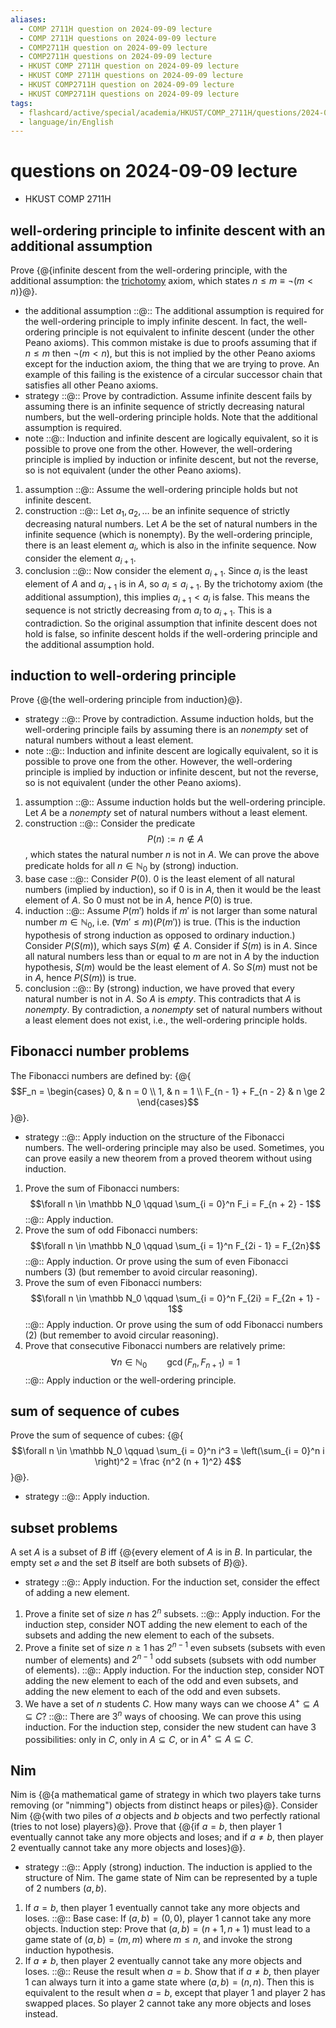 ```yaml
---
aliases:
  - COMP 2711H question on 2024-09-09 lecture
  - COMP 2711H questions on 2024-09-09 lecture
  - COMP2711H question on 2024-09-09 lecture
  - COMP2711H questions on 2024-09-09 lecture
  - HKUST COMP 2711H question on 2024-09-09 lecture
  - HKUST COMP 2711H questions on 2024-09-09 lecture
  - HKUST COMP2711H question on 2024-09-09 lecture
  - HKUST COMP2711H questions on 2024-09-09 lecture
tags:
  - flashcard/active/special/academia/HKUST/COMP_2711H/questions/2024-09-09/lecture
  - language/in/English
---
```


# questions on 2024-09-09 lecture

- HKUST COMP 2711H

## well-ordering principle to infinite descent with an additional assumption

Prove {@{infinite descent from the well-ordering principle, with the additional assumption: the [trichotomy](law%20of%20trichotomy.md) axiom, which states $n \le m \equiv \lnot(m < n)$}@}. <!--SR:!2025-08-01,207,310-->

- the additional assumption ::@:: The additional assumption is required for the well-ordering principle to imply infinite descent. In fact, the well-ordering principle is not equivalent to infinite descent (under the other Peano axioms). This common mistake is due to proofs assuming that if $n \le m$ then $\lnot(m < n)$, but this is not implied by the other Peano axioms except for the induction axiom, the thing that we are trying to prove. An example of this failing is the existence of a circular successor chain that satisfies all other Peano axioms. <!--SR:!2025-10-16,283,330!2025-10-18,285,330-->
- strategy ::@:: Prove by contradiction. Assume infinite descent fails by assuming there is an infinite sequence of strictly decreasing natural numbers, but the well-ordering principle holds. Note that the additional assumption is required. <!--SR:!2025-03-25,120,310!2025-03-28,123,310-->
- note<!-- flashcard a269c9d6-03a7-4078-bf84-f77eff89f94f --> ::@:: Induction and infinite descent are logically equivalent, so it is possible to prove one from the other. However, the well-ordering principle is implied by induction or infinite descent, but not the reverse, so is not equivalent (under the other Peano axioms). <!--SR:!2025-07-30,205,310!2025-10-18,285,330-->

1. assumption ::@:: Assume the well-ordering principle holds but not infinite descent. <!--SR:!2025-10-14,281,330!2025-10-13,280,330-->
2. construction ::@:: Let $a_1, a_2, \ldots$ be an infinite sequence of strictly decreasing natural numbers. Let $A$ be the set of natural numbers in the infinite sequence (which is nonempty). By the well-ordering principle, there is an least element $a_i$, which is also in the infinite sequence. Now consider the element $a_{i + 1}$. <!--SR:!2025-10-18,285,330!2025-07-29,204,310-->
3. conclusion ::@:: Now consider the element $a_{i + 1}$. Since $a_i$ is the least element of $A$ and $a_{i + 1}$ is in $A$, so $a_i \le a_{i + 1}$. By the trichotomy axiom (the additional assumption), this implies $a_{i + 1} < a_i$ is false. This means the sequence is not strictly decreasing from $a_i$ to $a_{i + 1}$. This is a contradiction. So the original assumption that infinite descent does not hold is false, so infinite descent holds if the well-ordering principle and the additional assumption hold. <!--SR:!2025-10-29,252,290!2025-02-20,92,290-->

## induction to well-ordering principle

Prove {@{the well-ordering principle from induction}@}. <!--SR:!2025-10-06,273,330-->

- strategy ::@:: Prove by contradiction. Assume induction holds, but the well-ordering principle fails by assuming there is an _nonempty_ set of natural numbers without a least element. <!--SR:!2025-03-25,120,310!2025-10-11,278,330-->
- note<!-- flashcard 6ba8c155-6f06-42cc-a831-59c4fa17a01f --> ::@:: Induction and infinite descent are logically equivalent, so it is possible to prove one from the other. However, the well-ordering principle is implied by induction or infinite descent, but not the reverse, so is not equivalent (under the other Peano axioms). <!--SR:!2025-03-24,119,310!2025-10-11,278,330-->

1. assumption ::@:: Assume induction holds but the well-ordering principle. Let $A$ be a _nonempty_ set of natural numbers without a least element. <!--SR:!2025-10-10,277,330!2025-03-27,122,310-->
2. construction ::@:: Consider the predicate $$P(n) := n \notin A$$, which states the natural number $n$ is not in $A$. We can prove the above predicate holds for all $n \in \mathbb N_0$ by (strong) induction. <!--SR:!2025-03-27,122,310!2025-03-26,121,310-->
3. base case ::@:: Consider $P(0)$. $0$ is the least element of all natural numbers (implied by induction), so if $0$ is in $A$, then it would be the least element of $A$. So $0$ must not be in $A$, hence $P(0)$ is true. <!--SR:!2025-10-09,276,330!2025-10-10,277,330-->
4. induction ::@:: Assume $P(m')$ holds if $m'$ is not larger than some natural number $m \in \mathbb N_0$, i.e. $(\forall m' \le m)(P(m'))$ is true. (This is the induction hypothesis of strong induction as opposed to ordinary induction.) Consider $P(S(m))$, which says $S(m) \notin A$. Consider if $S(m)$ is in $A$. Since all natural numbers less than or equal to $m$ are not in $A$ by the induction hypothesis, $S(m)$ would be the least element of $A$. So $S(m)$ must not be in $A$, hence $P(S(m))$ is true. <!--SR:!2025-03-24,119,310!2025-10-12,279,330-->
5. conclusion ::@:: By (strong) induction, we have proved that every natural number is not in $A$. So $A$ is _empty_. This contradicts that $A$ is _nonempty_. By contradiction, a _nonempty_ set of natural numbers without a least element does not exist, i.e., the well-ordering principle holds. <!--SR:!2025-03-23,118,310!2025-10-07,274,330-->

## Fibonacci number problems

The Fibonacci numbers are defined by: {@{$$F_n = \begin{cases} 0, & n = 0 \\ 1, & n = 1 \\ F_{n - 1} + F_{n - 2} & n \ge 2 \end{cases}$$}@}. <!--SR:!2025-10-08,275,330-->

- strategy ::@:: Apply induction on the structure of the Fibonacci numbers. The well-ordering principle may also be used. Sometimes, you can prove easily a new theorem from a proved theorem without using induction. <!--SR:!2025-10-15,282,330!2025-02-28,100,290-->

1. Prove the sum of Fibonacci numbers: $$\forall n \in \mathbb N_0 \qquad \sum_{i = 0}^n F_i = F_{n + 2} - 1$$ ::@:: Apply induction. <!--SR:!2025-10-15,282,330!2025-10-17,284,330-->
2. Prove the sum of odd Fibonacci numbers: $$\forall n \in \mathbb N_0 \qquad \sum_{i = 1}^n F_{2i - 1} = F_{2n}$$ ::@:: Apply induction. Or prove using the sum of even Fibonacci numbers (3) (but remember to avoid circular reasoning). <!--SR:!2025-02-20,87,290!2025-10-10,277,330-->
3. Prove the sum of even Fibonacci numbers: $$\forall n \in \mathbb N_0 \qquad \sum_{i = 0}^n F_{2i} = F_{2n + 1} - 1$$ ::@:: Apply induction. Or prove using the sum of odd Fibonacci numbers (2) (but remember to avoid circular reasoning). <!--SR:!2025-05-10,140,290!2025-10-06,273,330-->
4. Prove that consecutive Fibonacci numbers are relatively prime: $$\forall n \in \mathbb N_0 \qquad \gcd(F_n, F_{n + 1}) = 1$$ ::@:: Apply induction or the well-ordering principle. <!--SR:!2025-10-13,280,330!2025-10-06,273,330-->

## sum of sequence of cubes

Prove the sum of sequence of cubes: {@{$$\forall n \in \mathbb N_0 \qquad \sum_{i = 0}^n i^3 = \left(\sum_{i = 0}^n i \right)^2 = \frac {n^2 (n + 1)^2} 4$$}@}. <!--SR:!2025-11-08,280,290-->

- strategy ::@:: Apply induction. <!--SR:!2025-10-17,284,330!2025-06-30,191,310-->

## subset problems

A set $A$ is a subset of $B$ iff {@{every element of $A$ is in $B$. In particular, the empty set $\varnothing$ and the set $B$ itself are both subsets of $B$}@}. <!--SR:!2025-10-11,278,330-->

- strategy ::@:: Apply induction. For the induction set, consider the effect of adding a new element. <!--SR:!2025-10-09,276,330!2025-10-17,284,330-->

1. Prove a finite set of size $n$ has $2^n$ subsets. ::@:: Apply induction. For the induction step, consider NOT adding the new element to each of the subsets and adding the new element to each of the subsets. <!--SR:!2025-07-31,206,310!2025-10-16,283,330-->
2. Prove a finite set of size $n \ge 1$ has $2^{n - 1}$ even subsets (subsets with even number of elements) and $2^{n - 1}$ odd subsets (subsets with odd number of elements). ::@:: Apply induction. For the induction step, consider NOT adding the new element to each of the odd and even subsets, and adding the new element to each of the odd and even subsets. <!--SR:!2025-10-14,281,330!2025-10-16,283,330-->
3. We have a set of $n$ students $C$. How many ways can we choose $A^+ \subseteq A \subseteq C$? ::@:: There are $3^n$ ways of choosing. We can prove this using induction. For the induction step, consider the new student can have 3 possibilities: only in $C$, only in $A \subseteq C$, or in $A^+ \subseteq A \subseteq C$. <!--SR:!2025-10-13,280,330!2025-10-14,281,330-->

## Nim

Nim is {@{a mathematical game of strategy in which two players take turns removing (or "nimming") objects from distinct heaps or piles}@}. Consider Nim {@{with two piles of $a$ objects and $b$ objects and two perfectly rational (tries to not lose) players}@}. Prove that {@{if $a = b$, then player 1 eventually cannot take any more objects and loses; and if $a \ne b$, then player 2 eventually cannot take any more objects and loses}@}. <!--SR:!2025-10-15,282,330!2025-10-08,275,330!2025-10-08,275,330-->

- strategy ::@:: Apply (strong) induction. The induction is applied to the structure of Nim. The game state of Nim can be represented by a tuple of 2 numbers $(a, b)$. <!--SR:!2025-05-12,142,290!2025-10-12,279,330-->

1. If $a = b$, then player 1 eventually cannot take any more objects and loses. ::@:: Base case: If $(a, b) = (0, 0)$, player 1 cannot take any more objects. Induction step: Prove that $(a, b) = (n + 1, n + 1)$ must lead to a game state of $(a, b) = (m, m)$ where $m \le n$, and invoke the strong induction hypothesis. <!--SR:!2025-10-07,274,330!2025-10-12,279,330-->
2. If $a \ne b$, then player 2 eventually cannot take any more objects and loses. ::@:: Reuse the result when $a = b$. Show that if $a \ne b$, then player 1 can always turn it into a game state where $(a, b) = (n, n)$. Then this is equivalent to the result when $a = b$, except that player 1 and player 2 has swapped places. So player 2 cannot take any more objects and loses instead. <!--SR:!2025-10-09,276,330!2025-10-07,274,330-->
